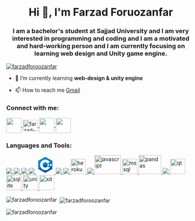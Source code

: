 <h1 align="center">Hi 👋, I'm Farzad Foruozanfar</h1>
<h3 align="center">I am a bachelor's student at Sajjad University and I am very interested in programming and coding and I am a motivated and hard-working person and I am currently focusing on learning web design and Unity game engine.</h3>


<p align="left"> <a href="https://github.com/ryo-ma/github-profile-trophy"><img src="https://github-profile-trophy.vercel.app/?username=farzadforoozanfar" alt="farzadforoozanfar" /></a> </p>

- 🌱 I’m currently learning **web-design & unity engine**

- 📫 How to reach me <a href="foruozanfar2000f@gmail.com">Gmail</a>

<h3 align="left">Connect with me:</h3>
<p align="left">
<a href="https://linkedin.com/in/farzad-foruozanfar-a1773b225" target="blank">
  <img src="https://img.icons8.com/fluency/48/000000/linkedin-circled.png" align="center" width="40"/>
  </a>
  
<a href="https://stackoverflow.com/users/farzad-foroozanfar" target="blank">
  <img align="center" src="https://upload.wikimedia.org/wikipedia/commons/thumb/e/ef/Stack_Overflow_icon.svg/1200px-Stack_Overflow_icon.svg.png" alt="farzad-foroozanfar" height="30" width="40" />
  </a>
  
<a href="https://instagram.com/farzad__foroozanfar" target="blank">
  <img src="https://img.icons8.com/fluency/48/000000/instagram-new.png" align="center" width="40"/>
  </a>
  
  <a href="https://t.me/farzad_foroozanfar">
    <img src="https://img.icons8.com/fluency/48/000000/telegram-app.png" align="center" width="40"/>
  </a>
  
</p>

<h3 align="left">Languages and Tools:</h3>
<p align="left"> <a href="https://getbootstrap.com" target="_blank" rel="noreferrer"> <img src="https://img.icons8.com/color/48/000000/numpy.png"/>  <img src="https://img.icons8.com/color/48/000000/c-plus-plus-logo.png"/> <img src="https://img.icons8.com/fluency/48/000000/jupyter.png"/> <img src="https://img.icons8.com/color/48/000000/bootstrap.png"/> </a> <a href="https://www.w3schools.com/cpp/" target="_blank" rel="noreferrer"> <svg xmlns="http://www.w3.org/2000/svg" x="0px" y="0px"
width="48" height="48"
viewBox="0 0 48 48"
style=" fill:#000000;"><path fill="#00549d" fill-rule="evenodd" d="M22.903,3.286c0.679-0.381,1.515-0.381,2.193,0 c3.355,1.883,13.451,7.551,16.807,9.434C42.582,13.1,43,13.804,43,14.566c0,3.766,0,15.101,0,18.867 c0,0.762-0.418,1.466-1.097,1.847c-3.355,1.883-13.451,7.551-16.807,9.434c-0.679,0.381-1.515,0.381-2.193,0 c-3.355-1.883-13.451-7.551-16.807-9.434C5.418,34.899,5,34.196,5,33.434c0-3.766,0-15.101,0-18.867 c0-0.762,0.418-1.466,1.097-1.847C9.451,10.837,19.549,5.169,22.903,3.286z" clip-rule="evenodd"></path><path fill="#0086d4" fill-rule="evenodd" d="M5.304,34.404C5.038,34.048,5,33.71,5,33.255 c0-3.744,0-15.014,0-18.759c0-0.758,0.417-1.458,1.094-1.836c3.343-1.872,13.405-7.507,16.748-9.38 c0.677-0.379,1.594-0.371,2.271,0.008c3.343,1.872,13.371,7.459,16.714,9.331c0.27,0.152,0.476,0.335,0.66,0.576L5.304,34.404z" clip-rule="evenodd"></path><path fill="#fff" fill-rule="evenodd" d="M24,10c7.727,0,14,6.273,14,14s-6.273,14-14,14 s-14-6.273-14-14S16.273,10,24,10z M24,17c3.863,0,7,3.136,7,7c0,3.863-3.137,7-7,7s-7-3.137-7-7C17,20.136,20.136,17,24,17z" clip-rule="evenodd"></path><path fill="#0075c0" fill-rule="evenodd" d="M42.485,13.205c0.516,0.483,0.506,1.211,0.506,1.784 c0,3.795-0.032,14.589,0.009,18.384c0.004,0.396-0.127,0.813-0.323,1.127L23.593,24L42.485,13.205z" clip-rule="evenodd"></path><path fill="#fff" fill-rule="evenodd" d="M31 21H33V27H31zM38 21H40V27H38z" clip-rule="evenodd"></path><path fill="#fff" fill-rule="evenodd" d="M29 23H35V25H29zM36 23H42V25H36z" clip-rule="evenodd"></path></svg> </a> <a href="https://www.w3schools.com/cs/" target="_blank" rel="noreferrer"> <img src="https://img.icons8.com/color/48/000000/c-sharp-logo-2.png"/> </a>
  <a href="https://www.w3schools.com/css/" target="_blank" rel="noreferrer"> <img src="https://img.icons8.com/color/48/000000/css3.png"/> </a> <a href="https://heroku.com" target="_blank" rel="noreferrer"> <img src="https://www.vectorlogo.zone/logos/heroku/heroku-icon.svg" alt="heroku" width="40" height="40"/> </a> <a href="https://www.w3.org/html/" target="_blank" rel="noreferrer"> <img src="https://img.icons8.com/color/48/000000/html-5--v1.png"/> </a> <a href="https://developer.mozilla.org/en-US/docs/Web/JavaScript" target="_blank" rel="noreferrer"> <img src="https://mpng.subpng.com/20190627/ttx/kisspng-javascript-computer-icons-scalable-vector-graphics-list-of-javascript-enhancements-fandom-developers-5d145895b06253.7824611015616144857225.jpg" alt="javascript" width="70" height="50"/> </a> <a href="https://www.microsoft.com/en-us/sql-server" target="_blank" rel="noreferrer"> <img src="https://www.svgrepo.com/show/303229/microsoft-sql-server-logo.svg" alt="mssql" width="40" height="40"/> </a> <a href="https://pandas.pydata.org/" target="_blank" rel="noreferrer"> <img src="https://encrypted-tbn0.gstatic.com/images?q=tbn:ANd9GcT01Ctpf3nRjz7b9l-om2h2llNA0jL4d_MVtXXXHVF5mWIn5nyMXLgzYscFGZdbhf_LN8M&usqp=CAU" alt="pandas" width="60" height="50"/> </a> <a href="https://www.python.org" target="_blank" rel="noreferrer"> <img src="https://img.icons8.com/fluency/48/000000/python.png"/> </a> <a href="https://www.qt.io/" target="_blank" rel="noreferrer"> <img src="https://upload.wikimedia.org/wikipedia/commons/0/0b/Qt_logo_2016.svg" alt="qt" width="40" height="40"/> </a> <a href="https://www.sqlite.org/" target="_blank" rel="noreferrer"> <img src="https://www.vectorlogo.zone/logos/sqlite/sqlite-icon.svg" alt="sqlite" width="40" height="40"/> </a> <a href="https://unity.com/" target="_blank" rel="noreferrer"> <img src="https://www.vectorlogo.zone/logos/unity3d/unity3d-icon.svg" alt="unity" width="40" height="40"/> </a> <a href="https://www.adobe.com/products/xd.html" target="_blank" rel="noreferrer"> <img src="https://cdn.worldvectorlogo.com/logos/adobe-xd.svg" alt="xd" width="40" height="40"/> </a> </p>

<p><img align="left" src="https://github-readme-stats.vercel.app/api/top-langs?username=farzadforoozanfar&show_icons=true&locale=en&layout=compact" alt="farzadforoozanfar" /></p>

<p>&nbsp;<img align="center" src="https://github-readme-stats.vercel.app/api?username=farzadforoozanfar&show_icons=true&locale=en" alt="farzadforoozanfar" /></p>
<p align="left"> <img src="https://komarev.com/ghpvc/?username=farzadforoozanfar&label=Profile%20views&color=0e75b6&style=flat" alt="farzadforoozanfar" /> </p>

